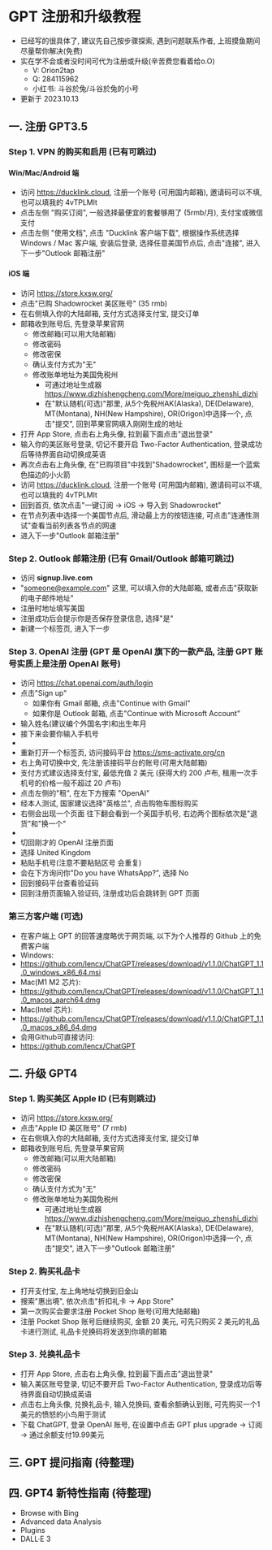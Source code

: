 # GPT 注册和升级教程

- 已经写的很具体了, 建议先自己按步骤探索, 遇到问题联系作者, 上班摸鱼期间尽量帮你解决(免费)
- 实在学不会或者没时间可代为注册或升级(辛苦费您看着给o.O)
  - V: Orion2tap
  - Q: 284115962
  - 小红书: 斗谷於兔/斗谷於兔的小号
- 更新于 2023.10.13

## 一. 注册 GPT3.5

### Step 1. VPN 的购买和启用 (已有可跳过)

#### Win/Mac/Android 端

- 访问 https://ducklink.cloud, 注册一个账号 (可用国内邮箱), 邀请码可以不填, 也可以填我的 4vTPLMlt
- 点击左侧 "购买订阅", 一般选择最便宜的套餐够用了 (5rmb/月), 支付宝或微信支付
- 点击左侧 "使用文档", 点击 "Ducklink 客户端下载", 根据操作系统选择 Windows / Mac 客户端, 安装后登录, 选择任意美国节点后, 点击"连接", 进入下一步"Outlook 邮箱注册"

#### iOS 端

- 访问 https://store.kxsw.org/
- 点击"已购 Shadowrocket 美区账号" (35 rmb)
- 在右侧填入你的大陆邮箱, 支付方式选择支付宝, 提交订单
- 邮箱收到账号后, 先登录苹果官网
  - 修改邮箱(可以用大陆邮箱)
  - 修改密码
  - 修改密保
  - 确认支付方式为"无"
  - 修改账单地址为美国免税州
    - 可通过地址生成器 https://www.dizhishengcheng.com/More/meiguo_zhenshi_dizhi
    - 在"默认随机(可选)"那里, 从5个免税州AK(Alaska), DE(Delaware), MT(Montana), NH(New Hampshire), OR(Origon)中选择一个, 点击"提交", 回到苹果官网填入刚刚生成的地址
- 打开 App Store, 点击右上角头像, 拉到最下面点击"退出登录"
- 输入你的美区账号登录, 切记不要开启 Two-Factor Authentication, 登录成功后等待界面自动切换成英语
- 再次点击右上角头像, 在"已购项目"中找到"Shadowrocket", 图标是一个蓝紫色描边的小火箭
- 访问 https://ducklink.cloud, 注册一个账号 (可用国内邮箱), 邀请码可以不填, 也可以填我的 4vTPLMlt
- 回到首页, 依次点击"一键订阅 -> iOS -> 导入到 Shadowrocket"
- 在节点列表中选择一个美国节点后, 滑动最上方的按钮连接, 可点击"连通性测试"查看当前列表各节点的网速
- 进入下一步"Outlook 邮箱注册"

### Step 2. Outlook 邮箱注册 (已有 Gmail/Outlook 邮箱可跳过)

- 访问 **signup.live.com**
- "someone@example.com" 这里, 可以填入你的大陆邮箱, 或者点击"获取新的电子邮件地址"
- 注册时地址填写美国
- 注册成功后会提示你是否保存登录信息, 选择"是"
- 新建一个标签页, 进入下一步
  
### Step 3. OpenAI 注册 (GPT 是 OpenAI 旗下的一款产品, 注册 GPT 账号实质上是注册 OpenAI 账号)

- 访问 https://chat.openai.com/auth/login
- 点击"Sign up"
  - 如果你有 Gmail 邮箱, 点击"Continue with Gmail"
  - 如果你是 Outlook 邮箱, 点击"Continue with Microsoft Account"
- 输入姓名(建议编个外国名字)和出生年月
- 接下来会要你输入手机号
-  
- 重新打开一个标签页, 访问接码平台 https://sms-activate.org/cn
- 右上角可切换中文, 先注册该接码平台的账号(可用大陆邮箱)
- 支付方式建议选择支付宝, 最低充值 2 美元 (获得大约 200 卢布, 租用一次手机号的价格一般不超过 20 卢布)
- 点击左侧的"租", 在左下方搜索 "OpenAI"
- 经本人测试, 国家建议选择"英格兰", 点击购物车图标购买
- 右侧会出现一个页面 往下翻会看到一个英国手机号, 右边两个图标依次是"退货"和"换一个"
-  
- 切回刚才的 OpenAI 注册页面
- 选择 United Kingdom
- 粘贴手机号(注意不要粘贴区号 会重复)
- 会在下方询问你"Do you have WhatsApp?", 选择 No
- 回到接码平台查看验证码
- 回到注册页面输入验证码, 注册成功后会跳转到 GPT 页面

### 第三方客户端 (可选)

- 在客户端上 GPT 的回答速度略优于网页端, 以下为个人推荐的 Github 上的免费客户端
- Windows:
- https://github.com/lencx/ChatGPT/releases/download/v1.1.0/ChatGPT_1.1.0_windows_x86_64.msi
- Mac(M1 M2 芯片):
- https://github.com/lencx/ChatGPT/releases/download/v1.1.0/ChatGPT_1.1.0_macos_aarch64.dmg
- Mac(Intel 芯片):
- https://github.com/lencx/ChatGPT/releases/download/v1.1.0/ChatGPT_1.1.0_macos_x86_64.dmg
- 会用Github可直接访问:
- https://github.com/lencx/ChatGPT

## 二. 升级 GPT4

### Step 1. 购买美区 Apple ID (已有则跳过)

- 访问 https://store.kxsw.org/
- 点击"Apple ID 美区账号" (7 rmb)
- 在右侧填入你的大陆邮箱, 支付方式选择支付宝, 提交订单
- 邮箱收到账号后, 先登录苹果官网
  - 修改邮箱(可以用大陆邮箱)
  - 修改密码
  - 修改密保
  - 确认支付方式为"无"
  - 修改账单地址为美国免税州
    - 可通过地址生成器 https://www.dizhishengcheng.com/More/meiguo_zhenshi_dizhi
    - 在"默认随机(可选)"那里, 从5个免税州AK(Alaska), DE(Delaware), MT(Montana), NH(New Hampshire), OR(Origon)中选择一个, 点击"提交", 进入下一步"Outlook 邮箱注册"

### Step 2. 购买礼品卡

- 打开支付宝, 左上角地址切换到旧金山
- 搜索"惠出境", 依次点击"折扣礼卡 -> App Store"
- 第一次购买会要求注册 Pocket Shop 账号(可用大陆邮箱)
- 注册 Pocket Shop 账号后继续购买, 金额 20 美元, 可先只购买 2 美元的礼品卡进行测试, 礼品卡兑换码将发送到你填的邮箱

### Step 3. 兑换礼品卡

- 打开 App Store, 点击右上角头像, 拉到最下面点击"退出登录"
- 输入美区账号登录, 切记不要开启 Two-Factor Authentication, 登录成功后等待界面自动切换成英语
- 点击右上角头像, 兑换礼品卡, 输入兑换码, 查看余额确认到账, 可先购买一个1美元的愤怒的小鸟用于测试
- 下载 ChatGPT, 登录 OpenAI 账号, 在设置中点击 GPT plus upgrade -> 订阅 -> 通过余额支付19.99美元

## 三. GPT 提问指南 (待整理)

## 四. GPT4 新特性指南 (待整理)

- Browse with Bing
- Advanced data Analysis
- Plugins
- DALL·E 3
   